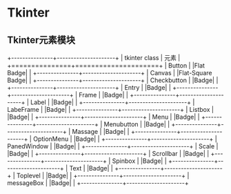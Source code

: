 # Tkinter

## Tkinter元素模块
+---------------+---------------------+
| tkinter class | 元素                 |
+===============+=====================+
| Button        | |Flat Badge|        |
+---------------+---------------------+
| Canvas        | |Flat-Square Badge| |
+---------------+---------------------+
| Checkbutton   | |Badge|             |
+---------------+---------------------+
| Entry         | |Badge|             |
+---------------+---------------------+
| Frame         | |Badge|             |
+---------------+---------------------+
| Label         | |Badge|             |
+---------------+---------------------+
| LabeFrame     | |Badge|             |
+---------------+---------------------+
| Listbox       | |Badge|             |
+---------------+---------------------+
| Menu          | |Badge|             |
+---------------+---------------------+
| Menubutton    | |Badge|             |
+---------------+---------------------+
| Massage       | |Badge|             |
+---------------+---------------------+
| OptionMenu    | |Badge|             |
+---------------+---------------------+
| PanedWindow   | |Badge|             |
+---------------+---------------------+
| Scale         | |Badge|             |
+---------------+---------------------+
| Scrollbar     | |Badge|             |
+---------------+---------------------+
| Spinbox       | |Badge|             |
+---------------+---------------------+
| Text          | |Badge|             |
+---------------+---------------------+
| Toplevel      | |Badge|             |
+---------------+---------------------+
| messageBox    | |Badge|             |
+---------------+---------------------+